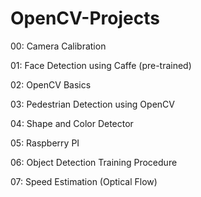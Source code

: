 # OpenCV-Projects

00: Camera Calibration

01: Face Detection using Caffe (pre-trained)

02: OpenCV Basics

03: Pedestrian Detection using OpenCV

04: Shape and Color Detector

05: Raspberry PI

06: Object Detection Training Procedure

07: Speed Estimation (Optical Flow)

